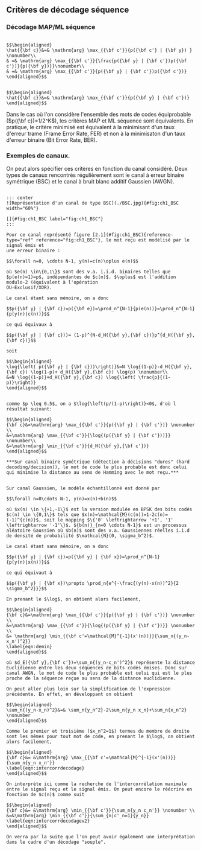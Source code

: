 ## Critères de décodage séquence

### Décodage MAP/ML séquence
```{prf:definition} Décodage par maximum a posteriori séquence

$$\begin{aligned}
\hat{{\bf c}}&=& \mathrm{arg} \max_{{\bf c'}}{p({\bf c'} | {\bf y}) } \nonumber\\
& =& \mathrm{arg} \max_{{\bf c'}}{\frac{p({\bf y} | {\bf c'})p({\bf c'})}{p({\bf y})}}\nonumber\\
& =& \mathrm{arg} \max_{{\bf c'}}{p({\bf y} | {\bf c'})p({\bf c'})}
\end{aligned}$$
```
```{prf:definition} Décodage par maximum de vraisemblance séquence

$$\begin{aligned}
\hat{{\bf c}}&=& \mathrm{arg} \max_{{\bf c'}}{p({\bf y} | {\bf c'})}
\end{aligned}$$
```

Dans le cas où l'on considère l'ensemble des mots de codes équiprobable ($p({\bf c})=1/2^K$), les critères MAP et ML séquence sont équivalents.
En pratique, le critère minimisé est équivalent à la minimisant d'un taux d'erreur trame (Frame Error Rate, FER) et non à la minimisaton d'un
taux d'erreur binaire (Bit Error Rate, BER).

### Exemples de canaux.

On peut alors spécifier ces critères en fonction du canal considéré. Deux types de canaux rencontrés régulièrement sont le canal à erreur
binaire symétrique (BSC) et le canal à bruit blanc additif Gaussien (AWGN).

```{prf:example} Canal binaire symétrique (BSC)

::: center
![Représentation d'un canal de type BSC](./BSC.jpg){#fig:ch1_BSC
width="60%"}

[]{#fig:ch1_BSC label="fig:ch1_BSC"}
:::

Pour ce canal représenté figure [2.1](#fig:ch1_BSC){reference-type="ref" reference="fig:ch1_BSC"}, le mot reçu est modélisé par le signal émis et
une erreur binaire :

$$\forall n=0, \cdots N-1, y(n)=c(n)\oplus e(n)$$ 

où $e(n) \in\{0,1\}$ sont des v.a. i.i.d. binaires telles que $p(e(n)=1)=p$, indépendantes de $c(n)$. $\oplus$ est l'addition modulo-2 (équivalent à l'opération
OU-Exclusif/XOR).

Le canal étant sans mémoire, on a donc

$$p({\bf y} | {\bf c})=p({\bf e})=\prod_n^{N-1}{p(e(n))}=\prod_n^{N-1}{p(y(n)|c(n))}$$

ce qui équivaux à

$$p({\bf y} | {\bf c}))= (1-p)^{N-d_H({\bf y},{\bf c})}p^{d_H({\bf y},{\bf c})}$$

soit

$$\begin{aligned}
\log{\left( p({\bf y} | {\bf c}))\right)}&=N \log{(1-p)}-d_H({\bf y},{\bf c}) \log(1-p)+ d_H({\bf y},{\bf c}) \log(p) \nonumber\\
&=N \log{(1-p)}+d_H({\bf y},{\bf c}) \log{\left( \frac{p}{(1-p)}\right)}
\end{aligned}$$ 


comme $p \leq 0.5$, on a $\log{\left(p/(1-p)\right)}<0$, d'où l résultat suivant: 

$$\begin{aligned}
{\bf c}&=\mathrm{arg} \max_{{\bf c'}}{p({\bf y} | {\bf c'})} \nonumber \\
&=\mathrm{arg} \max_{{\bf c'}}{\log{(p({\bf y} | {\bf c'}))}} \nonumber\\
&=\mathrm{arg} \min_{{\bf c'}}{d_H({\bf y},{\bf c'})} 
\end{aligned}$$

***Sur canal binaire symétrique (détection à décisions "dures" (hard decoding/decision)), le mot de code le plus probable est donc celui qui minimise la distance au sens de Hamming avec le mot reçu.***
```
```{prf:example} Canal additif blanc Gaussien à entrées binaires/antipodales

Sur canal Gaussien, le modèle échantillonné est donné par

$$\forall n=0\cdots N-1, y(n)=x(n)+b(n)$$

où $x(n) \in \{+1,-1\}$ est la version modulée en BPSK des bits codés $c(n) \in \{0,1\}$ tels que $x(n)=\mathcal{M}(c(n))=1-2c(n)=(-1)^{c(n)}$, soit le mapping $\{'0' \leftrightarrow '+1', '1' \leftrightarrow '-1'\}$. ${b(n)}_{n=0 \cdots N-1}$ est un processus aléatoire Gaussien où $b(n)$ sont des v.a. Gaussiennes réelles i.i.d de densité de probabilité $\mathcal{N}(0, \sigma_b^2)$.

Le canal étant sans mémoire, on a donc

$$p({\bf y} | {\bf c})=p({\bf y} | {\bf x})=\prod_n^{N-1}{p(y(n)|x(n))}$$

ce qui équivaut à

$$p({\bf y} | {\bf x})\propto \prod_n{e^{-\frac{(y(n)-x(n))^2}{2 \sigma_b^2}}}$$

En prenant le $\log$, on obtient alors facilement, 

$$\begin{aligned}
{\bf c}&=\mathrm{arg} \max_{{\bf c'}}{p({\bf y} | {\bf c'})} \nonumber \\
&=\mathrm{arg} \max_{{\bf c'}}{\log{(p({\bf y} | {\bf c'})}} \nonumber \\
&= \mathrm{arg} \min_{{\bf c'=\mathcal{M}^{-1}(x'(n))}}{\sum_n{(y_n-x_n')^2}} 
\label{eqn:demin}
\end{aligned}$$

où $d_E({\bf y},{\bf c'})=\sum_n{(y_n-c_n')^2}$ représente la distance Euclidienne entre les deux séquences de bits codés émises. Donc sur canal AWGN, le mot de code le plus probable est celui qui est le plus proche de la séquence reçue au sens de la distance euclidienne.

On peut aller plus loin sur la simplification de l'expression  précédente. En effet, en développant on obtient

$$\begin{aligned}
\sum_n{(y_n-x_n)^2}&=& \sum_n{y_n^2}-2\sum_n{y_n x_n}+\sum_n{x_n^2} \nonumber
\end{aligned}$$

Comme le premier et troisième ($x_n^2=1$) termes du membre de droite sont les mêmes pour tout mot de code, en prenant le $\log$, on obtient alors facilement, 

$$\begin{aligned}
{\bf c}&= &\mathrm{arg} \max_{{\bf c'=\mathcal{M}^{-1}(x'(n))}}{\sum_n{y_n x_n'}} 
\label{eqn:intercorrdecodage}
\end{aligned}$$

On interprète ici comme la recherche de l'intercorrélation maximale entre le signal reçu et le signal émis. On peut encore le réécrire en
fonction de $c(n)$ comme suit 

$$\begin{aligned}
{\bf c}&= &\mathrm{arg} \min_{{\bf c'}}{\sum_n{y_n c_n'}} \nonumber \\
&=&\mathrm{arg} \min_{{\bf c'}}{\sum_{n|c'_n=1}{y_n}} 
\label{eqn:intercorrdecodagev2}
\end{aligned}$$

On verra par la suite que l'on peut avoir également une interprétation dans le cadre d'un décodage "souple".
```